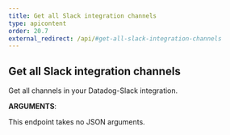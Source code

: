 ```yaml
---
title: Get all Slack integration channels
type: apicontent
order: 20.7
external_redirect: /api/#get-all-slack-integration-channels
---
```


## Get all Slack integration channels

Get all channels in your Datadog-Slack integration.

**ARGUMENTS**:

This endpoint takes no JSON arguments.

